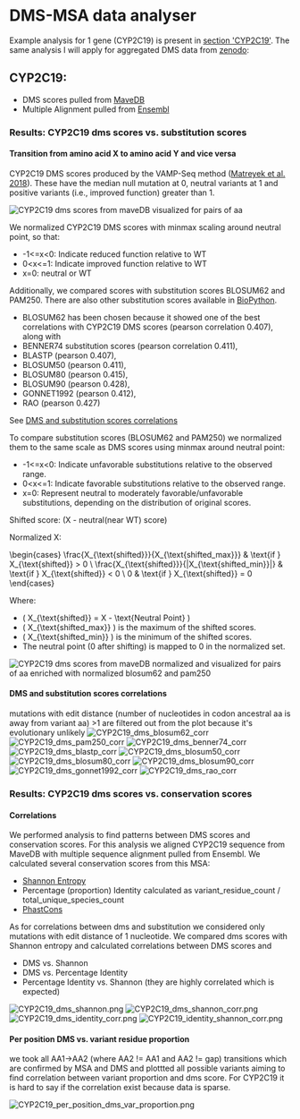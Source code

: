 # DMS-MSA data analyser
Example analysis for 1 gene (CYP2C19) is present in [section 'CYP2C19'](#cyp2c19). The same analysis I will apply for aggregated DMS data from [zenodo](https://zenodo.org/records/11201737):

## CYP2C19:

- DMS scores pulled from [MaveDB](https://www.mavedb.org/score-sets/urn:mavedb:00001199-a-1)
- Multiple Alignment pulled from [Ensembl](https://www.ensembl.org/Homo_sapiens/Gene/Compara_Ortholog?db=core;g=ENSG00000165841;r=10:94762681-94855547)

### Results: CYP2C19 dms scores vs. substitution scores
#### Transition from amino acid X to amino acid Y and vice versa
CYP2C19 DMS scores produced by the VAMP-Seq method ([Matreyek et al. 2018](https://www.nature.com/articles/s41588-018-0122-z)). These have the median null mutation at 0, neutral variants at 1 and positive variants (i.e., improved function) greater than 1.

![CYP2C19 dms scores from maveDB visualized for pairs of aa](images/CYP2C19_dms_aa1_to_aa2.png)

We normalized CYP2C19 DMS scores with minmax scaling around neutral point, so that:
- -1<=x<0: Indicate reduced function relative to WT
- 0<x<=1: Indicate improved function relative to WT
- x=0: neutral or WT

Additionally, we compared scores with substitution scores BLOSUM62 and PAM250. There are also other substitution scores available in [BioPython](https://github.com/biopython/biopython/tree/master/Bio/Align/substitution_matrices/data). 
- BLOSUM62 has been chosen because it showed one of the best correlations with CYP2C19 DMS scores (pearson correlation 0.407), along with 
- BENNER74 substitution scores (pearson correlation 0.411), 
- BLASTP (pearson 0.407), 
- BLOSUM50 (pearson 0.411),
- BLOSUM80 (pearson 0.415),
- BLOSUM90 (pearson 0.428),
- GONNET1992 (pearson 0.412),
- RAO (pearson 0.427)

See [DMS and substitution scores correlations](####dms-and-substitution-scores-correlations)

To compare substitution scores (BLOSUM62 and PAM250) we normalized them to the same scale as DMS scores using minmax around neutral point:
- -1<=x<0: Indicate unfavorable substitutions relative to the observed range.
- 0<x<=1: Indicate favorable substitutions relative to the observed range.
- x=0: Represent neutral to moderately favorable/unfavorable substitutions, depending on the distribution of original scores.
  
Shifted score: (X - neutral(near WT) score)

Normalized X:

\begin{cases} 
\frac{X_{\text{shifted}}}{X_{\text{shifted\_max}}} & \text{if } X_{\text{shifted}} > 0 \\
\frac{X_{\text{shifted}}}{|X_{\text{shifted\_min}}|} & \text{if } X_{\text{shifted}} < 0 \\
0 & \text{if } X_{\text{shifted}} = 0
\end{cases}

Where:
- \( X_{\text{shifted}} = X - \text{Neutral Point} \)
- \( X_{\text{shifted\_max}} \) is the maximum of the shifted scores.
- \( X_{\text{shifted\_min}} \) is the minimum of the shifted scores.
- The neutral point (0 after shifting) is mapped to 0 in the normalized set.

![CYP2C19 dms scores from maveDB normalized and visualized for pairs of aa enriched with normalized blosum62 and pam250](images/CYP2C19_dms_blosum_pam_scaled.png)


#### DMS and substitution scores correlations
 mutations with edit distance (number of nucleotides in codon ancestral aa is away from variant aa) >1 are filtered out from the plot because it's evolutionary unlikely
 ![CYP2C19_dms_blosum62_corr](images/CYP2C19_dms_blosum62_corr.png)
 ![CYP2C19_dms_pam250_corr](images/CYP2C19_dms_pam250_corr.png)
 ![CYP2C19_dms_benner74_corr](images/CYP2C19_dms_benner74_corr.png)
 ![CYP2C19_dms_blastp_corr](images/CYP2C19_dms_blastp_corr.png)
 ![CYP2C19_dms_blosum50_corr](images/CYP2C19_dms_blosum50_corr.png)
 ![CYP2C19_dms_blosum80_corr](images/CYP2C19_dms_blosum80_corr.png)
 ![CYP2C19_dms_blosum90_corr](images/CYP2C19_dms_blosum90_corr.png)
 ![CYP2C19_dms_gonnet1992_corr](images/CYP2C19_dms_gonnet1992_corr.png)
 ![CYP2C19_dms_rao_corr](images/CYP2C19_dms_rao_corr.png)


### Results: CYP2C19 dms scores vs. conservation scores
#### Correlations
We performed analysis to find patterns between DMS scores and conservation scores. For this analysis we aligned CYP2C19 sequence from MaveDB with multiple sequence alignment pulled from Ensembl.
We calculated several conservation scores from this MSA:
- [Shannon Entropy](https://en.wikipedia.org/wiki/Entropy_(information_theory))
- Percentage (proportion) Identity calculated as variant_residue_count / total_unique_species_count
- [PhastCons]( https://github.com/CshlSiepelLab/phast)

As for correlations between dms and substitution we considered only mutations with edit distance of 1 nucleotide.
We compared dms scores with Shannon entropy and calculated correlations between DMS scores and
- DMS vs. Shannon
- DMS vs. Percentage Identity
- Percentage Identity vs. Shannon (they are highly correlated which is expected)

![CYP2C19_dms_shannon.png](images/CYP2C19_dms_shannon.png)
![CYP2C19_dms_shannon_corr.png](images/CYP2C19_dms_shannon_corr.png)
![CYP2C19_dms_identity_corr.png](images/CYP2C19_dms_identity_corr.png)
![CYP2C19_identity_shannon_corr.png](images/CYP2C19_identity_shannon_corr.png)

#### Per position DMS vs. variant residue proportion

we took all AA1->AA2 (where AA2 != AA1 and AA2 != gap) transitions which are confirmed by MSA and DMS and plottted all possible variants aiming to find correlation between variant proportion and dms score. For CYP2C19 it is hard to say if the correlation exist because data is sparse. 

![CYP2C19_per_position_dms_var_proportion.png](images/CYP2C19_per_position_dms_var_proportion.png)